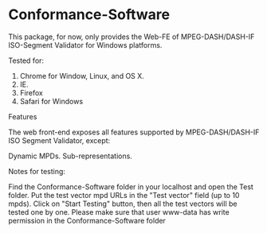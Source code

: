 Conformance-Software
====================

This package, for now, only provides the Web-FE of MPEG-DASH/DASH-IF ISO-Segment Validator for Windows platforms.

Tested for:

1) Chrome for Window, Linux, and OS X.
2) IE.
3) Firefox
4) Safari for Windows



Features

The web front-end exposes all features supported by MPEG-DASH/DASH-IF ISO Segment Validator, except:

Dynamic MPDs.
Sub-representations.



Notes for testing:

Find the Conformance-Software folder in your localhost and open the Test folder. Put the test vector mpd URLs in the "Test vector" field (up to 10 mpds).
Click on "Start Testing" button, then all the test vectors will be tested one by one.
Please make sure that user www-data has write permission in the Conformance-Software folder

